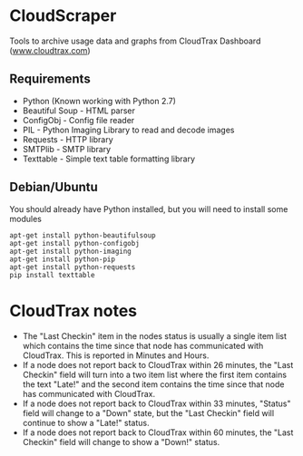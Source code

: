 CloudScraper
============

Tools to archive usage data and graphs from CloudTrax Dashboard (www.cloudtrax.com)

Requirements
------------

* Python (Known working with Python 2.7)
* Beautiful Soup - HTML parser
* ConfigObj - Config file reader
* PIL - Python Imaging Library to read and decode images
* Requests - HTTP library
* SMTPlib - SMTP library
* Texttable - Simple text table formatting library

Debian/Ubuntu
-------------

You should already have Python installed, but you will need to install some modules

    apt-get install python-beautifulsoup
    apt-get install python-configobj
    apt-get install python-imaging
    apt-get install python-pip
    apt-get install python-requests 
    pip install texttable



CloudTrax notes
===============

- The "Last Checkin" item in the nodes status is usually a single item list which contains the time since that node has communicated with CloudTrax. This is reported in Minutes and Hours.
- If a node does not report back to CloudTrax within 26 minutes, the "Last Checkin" field will turn into a two item list where the first item contains the text "Late!" and the second item contains the time since that node has communicated with CloudTrax.
- If a node does not report back to CloudTrax within 33 minutes, "Status" field will change to a "Down" state, but the "Last Checkin" field will continue to show a "Late!" status.
- If a node does not report back to CloudTrax within 60 minutes, the "Last Checkin" field will change to show a "Down!" status.
